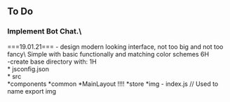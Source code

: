 ## To Do

### Implement Bot Chat.\
===19.01.21===
        - design modern looking interface, not too big and not too fancy\ 
             Simple with basic functionally and matching color schemes  6H\
        -create base directory with: 1H\
                    * jsconfig.json\
                    * src\
                    *components
                    *common
                    *MainLayout  !!!!
                    *store
                    *img
                        - index.js  // Used to name export img